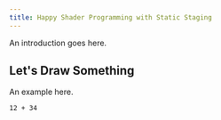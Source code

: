 ```yaml
---
title: Happy Shader Programming with Static Staging
---
```

An introduction goes here.

## Let's Draw Something

An example here.

    12 + 34
